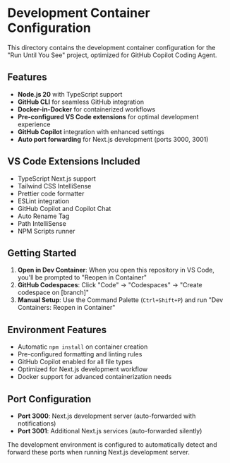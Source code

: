 # Development Container Configuration

This directory contains the development container configuration for the "Run Until You See" project, optimized for GitHub Copilot Coding Agent.

## Features

- **Node.js 20** with TypeScript support
- **GitHub CLI** for seamless GitHub integration
- **Docker-in-Docker** for containerized workflows
- **Pre-configured VS Code extensions** for optimal development experience
- **GitHub Copilot** integration with enhanced settings
- **Auto port forwarding** for Next.js development (ports 3000, 3001)

## VS Code Extensions Included

- TypeScript Next.js support
- Tailwind CSS IntelliSense
- Prettier code formatter
- ESLint integration
- GitHub Copilot and Copilot Chat
- Auto Rename Tag
- Path IntelliSense
- NPM Scripts runner

## Getting Started

1. **Open in Dev Container**: When you open this repository in VS Code, you'll be prompted to "Reopen in Container"
2. **GitHub Codespaces**: Click "Code" → "Codespaces" → "Create codespace on [branch]"
3. **Manual Setup**: Use the Command Palette (`Ctrl+Shift+P`) and run "Dev Containers: Reopen in Container"

## Environment Features

- Automatic `npm install` on container creation
- Pre-configured formatting and linting rules
- GitHub Copilot enabled for all file types
- Optimized for Next.js development workflow
- Docker support for advanced containerization needs

## Port Configuration

- **Port 3000**: Next.js development server (auto-forwarded with notifications)
- **Port 3001**: Additional Next.js services (auto-forwarded silently)

The development environment is configured to automatically detect and forward these ports when running Next.js development server.